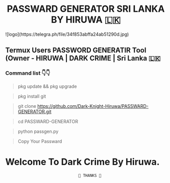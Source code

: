 <h1 align="center"><b>PASSWARD GENERATOR SRI LANKA BY HIRUWA 🇱🇰</b></h1>
![logo](https://telegra.ph/file/34f853abffa24ab51290d.jpg)

## Termux Users PASSWORD GENERATIR Tool (Owner - HIRUWA | DARK CRIME | Sri Lanka 🇱🇰 

### Command list 👇👇

>pkg update && pkg upgrade

>pkg install git

>git clone https://github.com/Dark-Knight-Hiruwa/PASSWARD-GENERATOR.git

>cd PASSWARD-GENERATOR

>python passgen.py

>Copy Your Passward


#                         Welcome To Dark Crime By Hiruwa.

                                    💢 THANKS 💢
